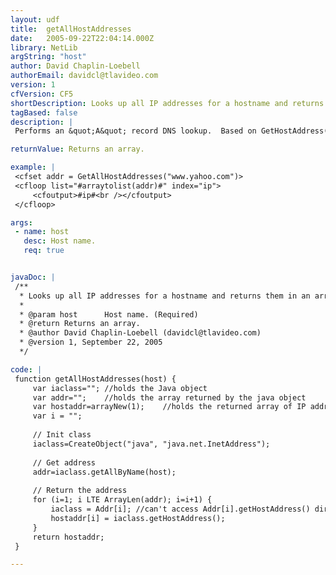 ```yaml
---
layout: udf
title:  getAllHostAddresses
date:   2005-09-22T22:04:14.000Z
library: NetLib
argString: "host"
author: David Chaplin-Loebell
authorEmail: davidcl@tlavideo.com
version: 1
cfVersion: CF5
shortDescription: Looks up all IP addresses for a hostname and returns them in an array.  Requires Java.
tagBased: false
description: |
 Performs an &quot;A&quot; record DNS lookup.  Based on GetHostAddress() by Ben Forta.  This version returns all A records for the host in an array.  Good if you need need to get all host addresses for a host that uses round-robin DNS.  (The comment in the original function refers to this as a &quot;reverse lookup&quot; but that is not actually correct DNS terminology-- this is a forward lookup.)

returnValue: Returns an array.

example: |
 <cfset addr = GetAllHostAddresses("www.yahoo.com")>
 <cfloop list="#arraytolist(addr)#" index="ip">
     <cfoutput>#ip#<br /></cfoutput>
 </cfloop>

args:
 - name: host
   desc: Host name.
   req: true


javaDoc: |
 /**
  * Looks up all IP addresses for a hostname and returns them in an array.  Requires Java.
  * 
  * @param host      Host name. (Required)
  * @return Returns an array. 
  * @author David Chaplin-Loebell (davidcl@tlavideo.com) 
  * @version 1, September 22, 2005 
  */

code: |
 function getAllHostAddresses(host) {
     var iaclass=""; //holds the Java object
     var addr="";    //holds the array returned by the java object
     var hostaddr=arrayNew(1);    //holds the returned array of IP addresses.
     var i = "";
        
     // Init class
     iaclass=CreateObject("java", "java.net.InetAddress");
 
     // Get address
     addr=iaclass.getAllByName(host);
 
     // Return the address
     for (i=1; i LTE ArrayLen(addr); i=i+1) {
         iaclass = Addr[i]; //can't access Addr[i].getHostAddress() directly in CF5
         hostaddr[i] = iaclass.getHostAddress();
     }
     return hostaddr;
 }

---
```


